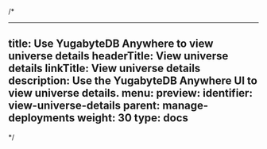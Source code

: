 /*

---
title: Use YugabyteDB Anywhere to view universe details
headerTitle: View universe details
linkTitle: View universe details
description: Use the YugabyteDB Anywhere UI to view universe details.
menu:
  preview:
    identifier: view-universe-details
    parent: manage-deployments
    weight: 30
type: docs
---

*/

